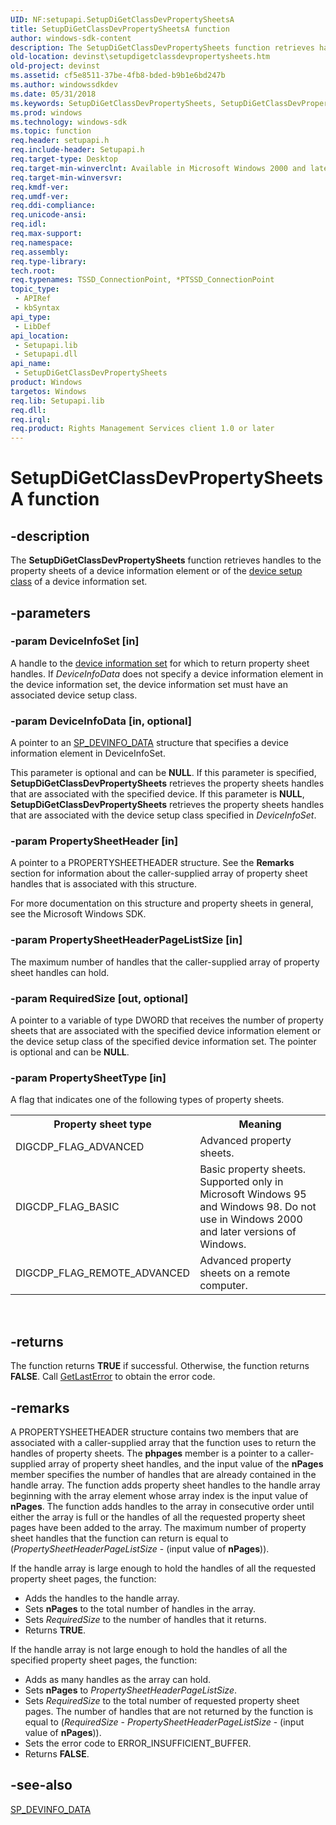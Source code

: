 ```yaml
---
UID: NF:setupapi.SetupDiGetClassDevPropertySheetsA
title: SetupDiGetClassDevPropertySheetsA function
author: windows-sdk-content
description: The SetupDiGetClassDevPropertySheets function retrieves handles to the property sheets of a device information element or of the device setup class of a device information set.
old-location: devinst\setupdigetclassdevpropertysheets.htm
old-project: devinst
ms.assetid: cf5e8511-37be-4fb8-bded-b9b1e6bd247b
ms.author: windowssdkdev
ms.date: 05/31/2018
ms.keywords: SetupDiGetClassDevPropertySheets, SetupDiGetClassDevPropertySheets function [Device and Driver Installation], SetupDiGetClassDevPropertySheetsA, SetupDiGetClassDevPropertySheetsW, devinst.setupdigetclassdevpropertysheets, di-rtns_cdfb15cd-b7a4-42bf-ad4c-a3084a7a6d98.xml, setupapi/SetupDiGetClassDevPropertySheets
ms.prod: windows
ms.technology: windows-sdk
ms.topic: function
req.header: setupapi.h
req.include-header: Setupapi.h
req.target-type: Desktop
req.target-min-winverclnt: Available in Microsoft Windows 2000 and later versions of Windows.
req.target-min-winversvr: 
req.kmdf-ver: 
req.umdf-ver: 
req.ddi-compliance: 
req.unicode-ansi: 
req.idl: 
req.max-support: 
req.namespace: 
req.assembly: 
req.type-library: 
tech.root: 
req.typenames: TSSD_ConnectionPoint, *PTSSD_ConnectionPoint
topic_type:
 - APIRef
 - kbSyntax
api_type:
 - LibDef
api_location:
 - Setupapi.lib
 - Setupapi.dll
api_name:
 - SetupDiGetClassDevPropertySheets
product: Windows
targetos: Windows
req.lib: Setupapi.lib
req.dll: 
req.irql: 
req.product: Rights Management Services client 1.0 or later
---
```


# SetupDiGetClassDevPropertySheetsA function


## -description


The <b>SetupDiGetClassDevPropertySheets</b> function retrieves handles to the property sheets of a device information element or of the <a href="https://msdn.microsoft.com/en-us/library/windows/hardware/ff552344">device setup class</a> of a device information set.


## -parameters




### -param DeviceInfoSet [in]

A handle to the <a href="devinst.device_information_sets">device information set</a> for which to return property sheet handles. If <i>DeviceInfoData</i> does not specify a device information element in the device information set, the device information set must have an associated device setup class. 


### -param DeviceInfoData [in, optional]

A pointer to an <a href="https://msdn.microsoft.com/library/windows/hardware/ff552344">SP_DEVINFO_DATA</a> structure that specifies a device information element in DeviceInfoSet. 

This parameter is optional and can be <b>NULL</b>. If this parameter is specified, <b>SetupDiGetClassDevPropertySheets</b> retrieves the property sheets handles that are associated with the specified device. If this parameter is <b>NULL</b>, <b>SetupDiGetClassDevPropertySheets</b> retrieves the property sheets handles that are associated with the device setup class specified in <i>DeviceInfoSet</i>.



### -param PropertySheetHeader [in]

A pointer to a PROPERTYSHEETHEADER structure. See the <b>Remarks</b> section for information about the caller-supplied array of property sheet handles that is associated with this structure. 

For more documentation on this structure and property sheets in general, see the Microsoft Windows SDK. 


### -param PropertySheetHeaderPageListSize [in]

The maximum number of handles that the caller-supplied array of property sheet handles can hold. 


### -param RequiredSize [out, optional]

A pointer to a variable of type DWORD that receives the number of property sheets that are associated with the specified device information element or the device setup class of the specified device information set. The pointer is optional and can be <b>NULL</b>. 


### -param PropertySheetType [in]

A flag that indicates one of the following types of property sheets.

<table>
<tr>
<th>Property sheet type</th>
<th>Meaning</th>
</tr>
<tr>
<td>
DIGCDP_FLAG_ADVANCED

</td>
<td>
Advanced property sheets.

</td>
</tr>
<tr>
<td>
DIGCDP_FLAG_BASIC

</td>
<td>
Basic property sheets. Supported only in Microsoft Windows 95 and Windows 98. Do not use in Windows 2000 and later versions of Windows.

</td>
</tr>
<tr>
<td>
DIGCDP_FLAG_REMOTE_ADVANCED

</td>
<td>
Advanced property sheets on a remote computer.

</td>
</tr>
</table>
 


## -returns



The function returns <b>TRUE</b> if successful. Otherwise, the function returns <b>FALSE</b>. Call <a href="http://go.microsoft.com/fwlink/p/?linkid=169416">GetLastError</a> to obtain the error code.




## -remarks



A PROPERTYSHEETHEADER structure contains two members that are associated with a caller-supplied array that the function uses to return the handles of property sheets. The <b>phpages</b> member is a pointer to a caller-supplied array of property sheet handles, and the input value of the <b>nPages</b> member specifies the number of handles that are already contained in the handle array. The function adds property sheet handles to the handle array beginning with the array element whose array index is the input value of <b>nPages</b>. The function adds handles to the array in consecutive order until either the array is full or the handles of all the requested property sheet pages have been added to the array. The maximum number of property sheet handles that the function can return is equal to (<i>PropertySheetHeaderPageListSize</i> - (input value of <b>nPages</b>)). 

If the handle array is large enough to hold the handles of all the requested property sheet pages, the function:

<ul>
<li>
Adds the handles to the handle array.

</li>
<li>
Sets <b>nPages</b> to the total number of handles in the array.

</li>
<li>
Sets <i>RequiredSize</i> to the number of handles that it returns.

</li>
<li>
Returns <b>TRUE</b>.

</li>
</ul>
If the handle array is not large enough to hold the handles of all the specified property sheet pages, the function: 

<ul>
<li>
Adds as many handles as the array can hold.

</li>
<li>
Sets <b>nPages</b> to <i>PropertySheetHeaderPageListSize</i>.

</li>
<li>
Sets <i>RequiredSize</i> to the total number of requested property sheet pages. The number of handles that are not returned by the function is equal to (<i>RequiredSize</i> - <i>PropertySheetHeaderPageListSize</i> - (input value of <b>nPages</b>)).

</li>
<li>
Sets the error code to ERROR_INSUFFICIENT_BUFFER.

</li>
<li>
Returns <b>FALSE</b>.

</li>
</ul>



## -see-also




<a href="https://msdn.microsoft.com/library/windows/hardware/ff552344">SP_DEVINFO_DATA</a>
 

 

